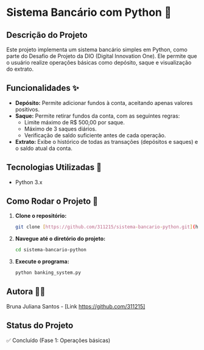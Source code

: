 # 
# Sistema Bancário com Python 🏦

## Descrição do Projeto

Este projeto implementa um sistema bancário simples em Python, como parte do Desafio de Projeto da DIO (Digital Innovation One). Ele permite que o usuário realize operações básicas como depósito, saque e visualização do extrato.

## Funcionalidades ✨

* **Depósito:** Permite adicionar fundos à conta, aceitando apenas valores positivos.
* **Saque:** Permite retirar fundos da conta, com as seguintes regras:
    * Limite máximo de R$ 500,00 por saque.
    * Máximo de 3 saques diários.
    * Verificação de saldo suficiente antes de cada operação.
* **Extrato:** Exibe o histórico de todas as transações (depósitos e saques) e o saldo atual da conta.

## Tecnologias Utilizadas 🐍

* Python 3.x

## Como Rodar o Projeto 🚀

1.  **Clone o repositório:**
    ```bash
    git clone [https://github.com/311215/sistema-bancario-python.git](https://github.com/311215/sistema-bancario-python.git)
    ```
2.  **Navegue até o diretório do projeto:**
    ```bash
    cd sistema-bancario-python
    ```
3.  **Execute o programa:**
    ```bash
    python banking_system.py 
    ```

## Autora 👩‍💻

Bruna Juliana Santos - [Link https://github.com/311215]

## Status do Projeto

✅ Concluído (Fase 1: Operações básicas)
